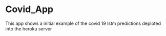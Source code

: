 # Covid_App

This app shows a initial example of the covid 19 lstm predictions deploted into the heroku server
